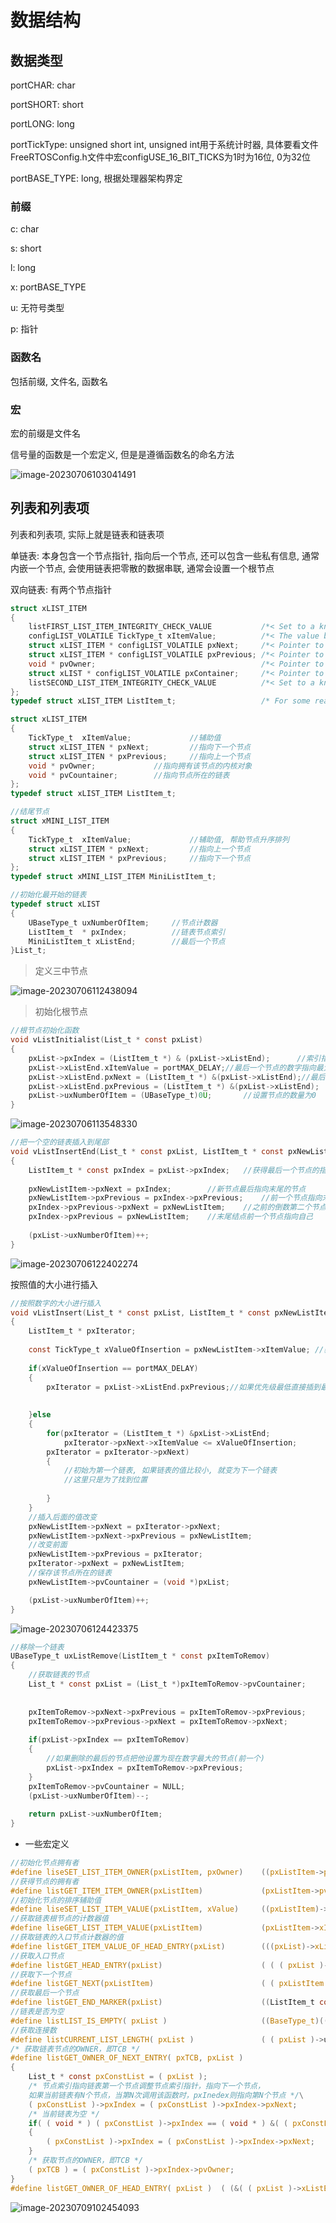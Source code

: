 # 数据结构

## 数据类型

portCHAR: char

portSHORT: short

portLONG: long

portTickType: unsigned short int, unsigned int用于系统计时器, 具体要看文件FreeRTOSConfig.h文件中宏configUSE_16_BIT_TICKS为1时为16位, 0为32位

portBASE_TYPE: long, 根据处理器架构界定

### 前缀

c: char

s: short

l: long

x: portBASE_TYPE

u: 无符号类型

p: 指针

### 函数名

包括前缀, 文件名, 函数名

### 宏

宏的前缀是文件名

信号量的函数是一个宏定义, 但是是遵循函数名的命名方法

![image-20230706103041491](https://picture-01-1316374204.cos.ap-beijing.myqcloud.com/image/202401251337241.png)



## 列表和列表项

列表和列表项, 实际上就是链表和链表项

单链表: 本身包含一个节点指针, 指向后一个节点, 还可以包含一些私有信息, 通常内嵌一个节点, 会使用链表把零散的数据串联, 通常会设置一个根节点

双向链表: 有两个节点指针

```c
struct xLIST_ITEM
{
    listFIRST_LIST_ITEM_INTEGRITY_CHECK_VALUE           /*< Set to a known value if config 																			USE_LIST_DATA_INTEGRITY_CHECK_BYTES is set to 1.辅助值 */
    configLIST_VOLATILE TickType_t xItemValue;          /*< The value being listed.  In most cases this is used to 														sort the list in ascending order. */
    struct xLIST_ITEM * configLIST_VOLATILE pxNext;     /*< Pointer to the next ListItem_t in the list. 指向后一个节													点*/
    struct xLIST_ITEM * configLIST_VOLATILE pxPrevious; /*< Pointer to the previous ListItem_t in the list. 指向前一													个节点*/
    void * pvOwner;                                     /*< Pointer to the object (normally a TCB) that contains 													the list item.  There is therefore a two way link between 													the object containing the list item and the list item 															itself. 指向拥有该节点的对象, 通常是PCB*/
    struct xLIST * configLIST_VOLATILE pxContainer;     /*< Pointer to the list in which this list item is placed 													(if any). */
    listSECOND_LIST_ITEM_INTEGRITY_CHECK_VALUE          /*< Set to a known value if 																				configUSE_LIST_DATA_INTEGRITY_CHECK_BYTES is set to 1. */
};
typedef struct xLIST_ITEM ListItem_t;                   /* For some reason lint wants this as two separate 	definitions. */

```

```c
struct xLIST_ITEM
{
	TickType_t	xItemValue;				//辅助值
	struct xLIST_ITEN * pxNext;			//指向下一个节点
	struct xLIST_ITEN * pxPrevious;		//指向上一个节点
	void * pvOwner;				//指向拥有该节点的内核对象
	void * pvCountainer;		//指向节点所在的链表
};
typedef struct xLIST_ITEM ListItem_t;

//结尾节点
struct xMINI_LIST_ITEM
{
	TickType_t	xItemValue;				//辅助值, 帮助节点升序排列
	struct xLIST_ITEM * pxNext;			//指向上一个节点
	struct xLIST_ITEM * pxPrevious;		//指向下一个节点
};
typedef struct xMINI_LIST_ITEM MiniListItem_t;

//初始化最开始的链表
typedef struct xLIST
{
	UBaseType_t uxNumberOfItem;		//节点计数器
	ListItem_t	* pxIndex;			//链表节点索引
	MiniListItem_t xListEnd;		//最后一个节点
}List_t;
```

>   定义三中节点



![image-20230706112438094](https://picture-01-1316374204.cos.ap-beijing.myqcloud.com/image/202401251337242.png)

>   初始化根节点

```c
//根节点初始化函数
void vListInitialist(List_t * const pxList)
{
	pxList->pxIndex = (ListItem_t *) & (pxList->xListEnd);		//索引指向最后一个节点
	pxList->xListEnd.xItemValue = portMAX_DELAY;//最后一个节点的数字指向最大
	pxList->xListEnd.pxNext = (ListItem_t *) &(pxList->xListEnd);//最后节点pxNext和pxPrevious指向自身
	pxList->xListEnd.pxPrevious = (ListItem_t *) &(pxList->xListEnd);
	pxList->uxNumberOfItem = (UBaseType_t)0U;		//设置节点的数量为0
}
```

![image-20230706113548330](https://picture-01-1316374204.cos.ap-beijing.myqcloud.com/image/202401251337243.png)

```c
//把一个空的链表插入到尾部
void vListInsertEnd(List_t * const pxList, ListItem_t * const pxNewListItem)
{
	ListItem_t * const pxIndex = pxList->pxIndex;	//获得最后一个节点的指针, 转换为ListItem类型
	
	pxNewListItem->pxNext = pxIndex;		//新节点最后指向末尾的节点
	pxNewListItem->pxPrevious = pxIndex->pxPrevious;	//前一个节点指向末尾结点的前一个节点
	pxIndex->pxPrevious->pxNext = pxNewListItem;	//之前的倒数第二个节点指向自己
	pxIndex->pxPrevious = pxNewListItem;	//末尾结点前一个节点指向自己
	
	(pxList->uxNumberOfItem)++;
}
```

![image-20230706122402274](https://picture-01-1316374204.cos.ap-beijing.myqcloud.com/image/202401251337244.png)

按照值的大小进行插入

```c
//按照数字的大小进行插入
void vListInsert(List_t * const pxList, ListItem_t * const pxNewListItem)
{
	ListItem_t * pxIterator;
	
	const TickType_t xValueOfInsertion = pxNewListItem->xItemValue;	//获取节点的数字
	
	if(xValueOfInsertion == portMAX_DELAY)
	{
		pxIterator = pxList->xListEnd.pxPrevious;//如果优先级最低直接插到最后
		
		
	}else
	{
		for(pxIterator = (ListItem_t *) &pxList->xListEnd;
			pxIterator->pxNext->xItemValue <= xValueOfInsertion;
		pxIterator = pxIterator->pxNext)
		{
			//初始为第一个链表, 如果链表的值比较小, 就变为下一个链表
			//这里只是为了找到位置
		
		}
	}
	//插入后面的值改变
	pxNewListItem->pxNext = pxIterator->pxNext;
	pxNewListItem->pxNext->pxPrevious = pxNewListItem;
	//改变前面
	pxNewListItem->pxPrevious = pxIterator;
	pxIterator->pxNext = pxNewListItem;
	//保存该节点所在的链表
	pxNewListItem->pvCountainer = (void *)pxList;

	(pxList->uxNumberOfItem)++;
}
```

![image-20230706124423375](https://picture-01-1316374204.cos.ap-beijing.myqcloud.com/image/202401251337245.png)

```c
//移除一个链表
UBaseType_t uxListRemove(ListItem_t * const pxItemToRemov)
{
	//获取链表的节点
	List_t * const pxList = (List_t *)pxItemToRemov->pvCountainer;
	
	
	pxItemToRemov->pxNext->pxPrevious = pxItemToRemov->pxPrevious;
	pxItemToRemov->pxPrevious->pxNext = pxItemToRemov->pxNext;
	
	if(pxList->pxIndex == pxItemToRemov)
	{
		//如果删除的最后的节点把他设置为现在数字最大的节点(前一个)
		pxList->pxIndex = pxItemToRemov->pxPrevious;
	}
	pxItemToRemov->pvCountainer = NULL;
	(pxList->uxNumberOfItem)--;
	
	return pxList->uxNumberOfItem;
}

```

+   一些宏定义

```c
//初始化节点拥有者
#define liseSET_LIST_ITEM_OWNER(pxListItem, pxOwner) 	((pxListItem->pvOwner)=(void *)(pxOwner))
//获得节点的拥有者
#define listGET_ITEM_ITEM_OWNER(pxListItem)  			(pxListItem->pvOwner)
//初始化节点的排序辅助值
#define liseSET_LIST_ITEM_VALUE(pxListItem, xValue) 	((pxListItem)->xItemValue)=xValue
//获取链表根节点的计数器值
#define liseGET_LIST_ITEM_VALUE(pxListItem)				(pxListItem->xItemValue)
//获取链表的入口节点计数器的值
#define listGET_ITEM_VALUE_OF_HEAD_ENTRY(pxList) 		(((pxList)->xListEnd).pxNext->xItemValue)
//获取入口节点
#define listGET_HEAD_ENTRY(pxList)						( ( ( pxList )->xListEnd ).pxNext )
//获取下一个节点
#define listGET_NEXT(pxListItem) 						( ( pxListItem )->pxNext )
//获取最后一个节点
#define listGET_END_MARKER(pxList) 						((ListItem_t const *)(&((pxList)->xListEnd)))
//链表是否为空
#define listLIST_IS_EMPTY( pxList ) 					((BaseType_t)((pxList)->uxNumberOfItems==(UBaseType_t)0))
//获取连接数
#define listCURRENT_LIST_LENGTH( pxList )  				( ( pxList )->uxNumberOfItems )
/* 获取链表节点的OWNER，即TCB */
#define listGET_OWNER_OF_NEXT_ENTRY( pxTCB, pxList )										\
{																							\
	List_t * const pxConstList = ( pxList );											    \
	/* 节点索引指向链表第一个节点调整节点索引指针，指向下一个节点，
    如果当前链表有N个节点，当第N次调用该函数时，pxInedex则指向第N个节点 */\
	( pxConstList )->pxIndex = ( pxConstList )->pxIndex->pxNext;							\
	/* 当前链表为空 */                                                                       \
	if( ( void * ) ( pxConstList )->pxIndex == ( void * ) &( ( pxConstList )->xListEnd ) )	\
	{																						\
		( pxConstList )->pxIndex = ( pxConstList )->pxIndex->pxNext;						\
	}																						\
	/* 获取节点的OWNER，即TCB */                                                             \
	( pxTCB ) = ( pxConstList )->pxIndex->pvOwner;											 \
}
#define listGET_OWNER_OF_HEAD_ENTRY( pxList )  ( (&( ( pxList )->xListEnd ))->pxNext->pvOwner )
```





![image-20230709102454093](https://picture-01-1316374204.cos.ap-beijing.myqcloud.com/image/202401251337246.png)









